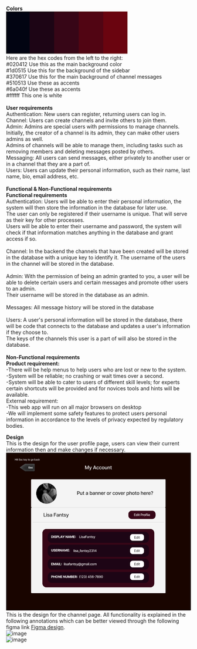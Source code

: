 **Colors** <br>
![img_1.png](DesignImages/img_1.png) <br>
Here are the hex codes from the left to the right: <br>
#020412 Use this as the main background color<br>
#1d0515 Use this for the background of the sidebar<br>
#370617 Use this for the main background of channel messages<br>
#510513 Use these as accents<br>
#6a040f Use these as accents<br>
#ffffff This one is white <br>
<br>
**User requirements** <br>
Authentication: New users can register, returning users can log in. <br>
Channel: Users can create channels and invite others to join them. <br>
Admin: Admins are special users with permissions to manage channels. Initially, the creator of a channel is its admin, they can make other users admins as well. <br>
Admins of channels will be able to manage them, including tasks such as removing members and deleting messages posted by others. <br>
Messaging: All users can send messages, either privately to another user or in a channel that they are a part of. <br>
Users: Users can update their personal information, such as their name, last name, bio, email address, etc. <br>
<br>
**Functional & Non-Functional requirements** <br>
**Functional requirements** <br>
Authentication: Users will be able to enter their personal information, the system will then store the information in the database for later use. <br>
The user can only be registered if their username is unique. That will serve as their key for other processes. <br>
Users will be able to enter their username and password, the system will check if that information matches anything in the database and grant access if so. <br>
<br>
Channel: In the backend the channels that have been created will be stored in the database with a unique key to identify it. The username of the users in the channel will be stored in the database. <br>
<br>
Admin: With the permission of being an admin granted to you, a user will be able to delete certain users and certain messages and promote other users to an admin. <br>
Their username will be stored in the database as an admin. <br>
<br>
Messages: All message history will be stored in the database <br>
<br>
Users: A user's personal information will be stored in the database, there will be code that connects to the database and updates a user's information if they choose to. <br>
The keys of the channels this user is a part of will also be stored in the database. <br>
<br>
**Non-Functional requirements** <br>
**Product requirement:** <br>
-There will be help menus to help users who are lost or new to the system. <br>
-System will be reliable; no crashing or wait times over a second. <br>
-System will be able to cater to users of different skill levels; for experts certain shortcuts will be provided and for novices tools and hints will be available. <br>
External requirement: <br>
-This web app will run on all major browsers on desktop <br>
-We will implement some safety features to protect users personal information in accordance to the levels of privacy expected by regulatory bodies. <br>

**Design** <br>
This is the design for the user profile page, users can view their current information then and make changes if necessary.<br> 
![img.png](DesignImages/img.png) <br>
This is the design for the channel page. All functionality is explained in the following annotations which can be better viewed through the following figma link [Figma design](https://www.figma.com/file/4kqgvEGAlwl8flLkyg1dJc/Untitled?type=design&node-id=0%3A1&mode=design&t=niq2g2iKaLOAK5XK-1). <br> 
![image](https://github.com/imoudu13/GuildTalk/assets/111312815/fbfbf679-766c-494e-bcab-7a8013cbe986) <br>
![image](https://github.com/imoudu13/GuildTalk/assets/111312815/430fd48e-31c8-4bf3-a8cd-12c7f55ac7a1)


